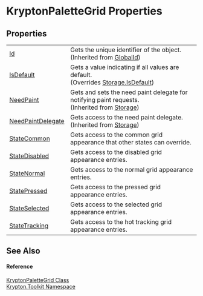# KryptonPaletteGrid Properties




## Properties
<table>
<tr>
<td><a href="71a6846f-bfb6-fb58-b361-6b43ae0583a8.md">Id</a></td>
<td>Gets the unique identifier of the object.<br />(Inherited from <a href="9ef2ca3a-e03e-8927-105a-2f9a6fbdf849.md">GlobalId</a>)</td></tr>
<tr>
<td><a href="669f892d-de5f-3394-7032-afbdf5dd937e.md">IsDefault</a></td>
<td>Gets a value indicating if all values are default.<br />(Overrides <a href="bbc0e831-9474-3bce-65dc-0625d793d8c1.md">Storage.IsDefault</a>)</td></tr>
<tr>
<td><a href="097a0f47-e60c-4bf7-802c-8391c6d8feff.md">NeedPaint</a></td>
<td>Gets and sets the need paint delegate for notifying paint requests.<br />(Inherited from <a href="8406cf55-79a3-e579-4094-be084e489431.md">Storage</a>)</td></tr>
<tr>
<td><a href="879ca7f2-32c5-8581-44f2-c7aee6491db2.md">NeedPaintDelegate</a></td>
<td>Gets access to the need paint delegate.<br />(Inherited from <a href="8406cf55-79a3-e579-4094-be084e489431.md">Storage</a>)</td></tr>
<tr>
<td><a href="5f99ce30-fc53-88c8-880e-17e3c6b0672e.md">StateCommon</a></td>
<td>Gets access to the common grid appearance that other states can override.</td></tr>
<tr>
<td><a href="b75be484-7b4f-d0a3-cba0-6c4eefbf308d.md">StateDisabled</a></td>
<td>Gets access to the disabled grid appearance entries.</td></tr>
<tr>
<td><a href="41bd025e-d4f5-cfef-9dd1-9b5a5888489d.md">StateNormal</a></td>
<td>Gets access to the normal grid appearance entries.</td></tr>
<tr>
<td><a href="830d5110-74fd-2286-e923-f27dfbdf82a6.md">StatePressed</a></td>
<td>Gets access to the pressed grid appearance entries.</td></tr>
<tr>
<td><a href="c7b4dda7-64c8-1106-d824-636a4ba88768.md">StateSelected</a></td>
<td>Gets access to the selected grid appearance entries.</td></tr>
<tr>
<td><a href="ec87a45a-3244-89ee-d90a-d3030793e5a6.md">StateTracking</a></td>
<td>Gets access to the hot tracking grid appearance entries.</td></tr>
</table>

## See Also


#### Reference
<a href="56b01068-816e-3f29-663c-c67a2a504d34.md">KryptonPaletteGrid Class</a>  
<a href="79d2eac2-21f4-54ff-7552-b20c33c30600.md">Krypton.Toolkit Namespace</a>  
